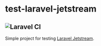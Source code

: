 # test-laravel-jetstream
## ![Laravel CI](https://github.com/jestin-g/test-laravel-jetstream/workflows/Laravel%20CI/badge.svg)
Simple project for testing [Laravel Jetstream](https://jetstream.laravel.com/1.x/introduction.html).
